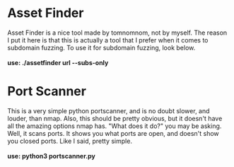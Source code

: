 # Asset Finder
Asset Finder is a nice tool made by tomnomnom, not by myself. The reason I put it here is that this is actually a tool that I prefer when it comes to subdomain fuzzing. To use it for subdomain fuzzing, look below.
<br>
<br>
**use: ./assetfinder url --subs-only**

# Port Scanner
This is a very simple python portscanner, and is no doubt slower, and louder, than nmap. Also, this should be pretty obvious, but it doesn't have all the amazing options nmap has. "What does it do?" you may be asking. Well, it scans ports. It shows you what ports are open, and doesn't show you closed ports. Like I said, pretty simple.
<br>
<br>
**use: python3 portscanner.py**
